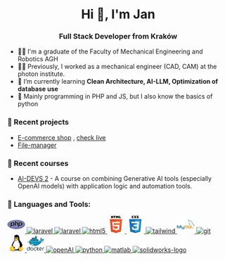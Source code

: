 <h1 align="center">Hi 👋, I'm Jan</h1>
<h3 align="center">Full Stack Developer from Kraków</h3>

- 🧑‍🎓 I'm a graduate of the Faculty of Mechanical Engineering and Robotics AGH
- 👨‍💻 Previously, I worked as a mechanical engineer (CAD, CAM) at the photon institute.
- 🌱 I’m currently learning **Clean Architecture, AI-LLM, Optimization of database use**
- 🚀 Mainly programming in PHP and JS, but I also know the basics of python
  
<h3 align="left">📁 Recent projects</h3>
  <ul>
    <li>
      <a href="https://github.com/JanMadon/e-commerce">E-commerce shop</a> , 
      <a href="https://janmdev.pl/shop">check live</a>
    </li>
    <li>
      <a href="https://github.com/JanMadon/File-Menager">File-manager</a> 
    </li>
  </ul>

<h3 align="left">🚀 Recent courses</h3>
  <ul>
    <li>
  <a href="https://www.aidevs.pl/">AI-DEVS 2</a> -
  <span>A course on combining Generative AI tools (especially OpenAI models) with application logic and automation tools.</span>
</li>
  </ul>
  
<h3 align="left">🧰 Languages and Tools:</h3>
<p align="left">
  <a href="https://www.php.net" target="_blank" rel="noreferrer">
    <img src="https://raw.githubusercontent.com/devicons/devicon/master/icons/php/php-original.svg" alt="php" width="40" height="40"/>
  </a>
  <a href="https://laravel.com/" target="_blank" rel="noreferrer">
    <img src="https://cdn.worldvectorlogo.com/logos/laravel-2.svg" alt="laravel" width="40" height="40"/>
  </a>
  <a href="https://vuejs.org/" target="_blank" rel="noreferrer">
    <img src="https://upload.wikimedia.org/wikipedia/commons/9/95/Vue.js_Logo_2.svg" alt="laravel" width="40" height="40"/>
  </a>
  <a href="https://www.w3.org/js/" target="_blank" rel="noreferrer">
    <img src="https://upload.wikimedia.org/wikipedia/commons/9/99/Unofficial_JavaScript_logo_2.svg" alt="html5" width="40" height="40"/>
  </a>
  <a href="https://www.w3.org/html/" target="_blank" rel="noreferrer">
    <img src="https://raw.githubusercontent.com/devicons/devicon/master/icons/html5/html5-original-wordmark.svg" alt="html5" width="40" height="40"/>
  </a>
  <a href="https://www.w3schools.com/css/" target="_blank" rel="noreferrer">
    <img src="https://raw.githubusercontent.com/devicons/devicon/master/icons/css3/css3-original-wordmark.svg" alt="css3" width="40" height="40"/>
  </a>
  <a href="https://tailwindcss.com/" target="_blank" rel="noreferrer">
    <img src="https://www.vectorlogo.zone/logos/tailwindcss/tailwindcss-icon.svg" alt="tailwind" width="40" height="40"/>
  </a>
  <a href="https://www.mysql.com/" target="_blank" rel="noreferrer">
    <img src="https://raw.githubusercontent.com/devicons/devicon/master/icons/mysql/mysql-original-wordmark.svg" alt="mysql" width="40" height="40"/>
  </a>
  <a href="https://git-scm.com/" target="_blank" rel="noreferrer">
    <img src="https://www.vectorlogo.zone/logos/git-scm/git-scm-icon.svg" alt="git" width="40" height="40"/>
  </a>
  <a href="https://www.linux.org/" target="_blank" rel="noreferrer">
    <img src="https://raw.githubusercontent.com/devicons/devicon/master/icons/linux/linux-original.svg" alt="linux" width="40" height="40"/>
  </a>
  <a href="https://www.docker.com/" target="_blank" rel="noreferrer">
    <img src="https://raw.githubusercontent.com/devicons/devicon/master/icons/docker/docker-original-wordmark.svg" alt="docker" width="40" height="40"/>
  </a>
 <a href="https://openai.com/" target="_blank" rel="noreferrer">
  <img src="https://upload.wikimedia.org/wikipedia/commons/0/04/ChatGPT_logo.svg" alt="openAI" width="40" height="40"/>
  </a>
  <a href="https://www.python.com/" target="_blank" rel="noreferrer">
    <img src="https://upload.wikimedia.org/wikipedia/commons/c/c3/Python-logo-notext.svg" alt="python" width="40" height="40"/>
  </a>
  <a href="https://www.mathworks.com/" target="_blank" rel="noreferrer">
    <img src="https://upload.wikimedia.org/wikipedia/commons/2/21/Matlab_Logo.png" alt="matlab" width="40" height="40"/>
  </a>
   <a href="https://www.solidworks.com/" target="_blank" rel="noreferrer">
    <img src="https://www.clipartmax.com/png/small/100-1005150_solidworks-solid-works-logo-png.png" alt="solidworks-logo" width="40" height="40"/>
  </a>
</p>


